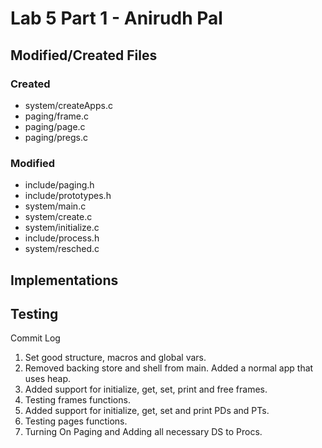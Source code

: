 Lab 5 Part 1 - Anirudh Pal
===

Modified/Created Files
---

### Created

* system/createApps.c
* paging/frame.c
* paging/page.c
* paging/pregs.c

### Modified

* include/paging.h
* include/prototypes.h
* system/main.c
* system/create.c
* system/initialize.c
* include/process.h
* system/resched.c

Implementations
---

Testing
---

Commit Log

1. Set good structure, macros and global vars.
2. Removed backing store and shell from main. Added a normal app that uses heap.
3. Added support for initialize, get, set, print and free frames.
4. Testing frames functions.
5. Added support for initialize, get, set and print PDs and PTs.
6. Testing pages functions.
7. Turning On Paging and Adding all necessary DS to Procs.
